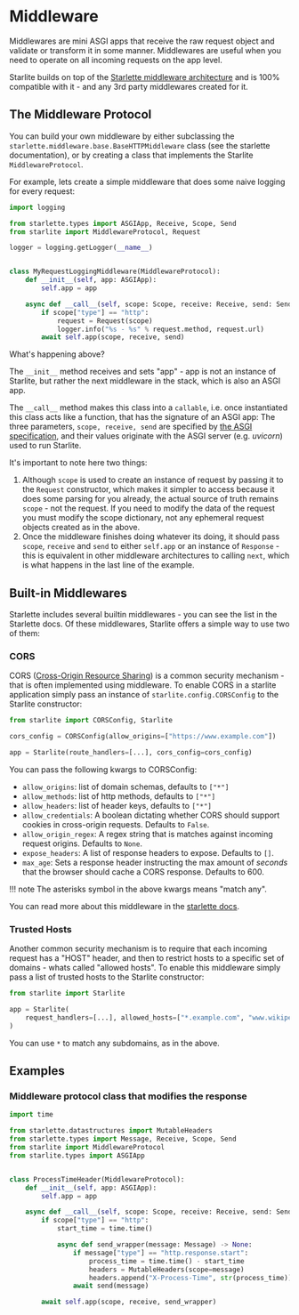 # Middleware

Middlewares are mini ASGI apps that receive the raw request object and validate or transform it in some manner.
Middlewares are useful when you need to operate on all incoming requests on the app level.

Starlite builds on top of the [Starlette middleware architecture](https://www.starlette.io/middleware/) and is 100%
compatible with it - and any 3rd party middlewares created for it.

## The Middleware Protocol

You can build your own middleware by either subclassing the `starlette.middleware.base.BaseHTTPMiddleware` class (see the
starlette documentation), or by creating a class that implements the Starlite `MiddlewareProtocol`.

For example, lets create a simple middleware that does some naive logging for every request:

```python
import logging

from starlette.types import ASGIApp, Receive, Scope, Send
from starlite import MiddlewareProtocol, Request

logger = logging.getLogger(__name__)


class MyRequestLoggingMiddleware(MiddlewareProtocol):
    def __init__(self, app: ASGIApp):
        self.app = app

    async def __call__(self, scope: Scope, receive: Receive, send: Send) -> None:
        if scope["type"] == "http":
            request = Request(scope)
            logger.info("%s - %s" % request.method, request.url)
        await self.app(scope, receive, send)
```

What's happening above?

The `__init__` method receives and sets "app" - app is not an instance of Starlite, but rather the next middleware in
the stack, which is also an ASGI app.

The `__call__` method makes this class into a `callable`, i.e. once instantiated this class acts like a function, that
has the signature of an ASGI app: The three parameters, `scope, receive, send` are specified
by [the ASGI specification](https://asgi.readthedocs.io/en/latest/index.html), and their values originate with the ASGI
server (e.g. _uvicorn_) used to run Starlite.

It's important to note here two things:

1. Although `scope` is used to create an instance of request by passing it to the `Request` constructor, which makes it
   simpler to access because it does some parsing for you already, the actual source of truth remains `scope` - not the
   request. If you need to modify the data of the request you must modify the scope dictionary, not any ephemeral
   request objects created as in the above.
2. Once the middleware finishes doing whatever its doing, it should pass `scope`, `receive` and `send` to
   either `self.app` or an instance of `Response` - this is equivalent in other middleware architectures to
   calling `next`, which is what happens in the last line of the example.

## Built-in Middlewares

Starlette includes several builtin middlewares - you can see the list in the Starlette docs. Of these middlewares,
Starlite offers a simple way to use two of them:

### CORS

CORS ([Cross-Origin Resource Sharing](https://developer.mozilla.org/en-US/docs/Web/HTTP/CORS)) is a common security
mechanism - that is often implemented using middleware. To enable CORS in a starlite application simply pass an instance
of `starlite.config.CORSConfig` to the Starlite constructor:

```python
from starlite import CORSConfig, Starlite

cors_config = CORSConfig(allow_origins=["https://www.example.com"])

app = Starlite(route_handlers=[...], cors_config=cors_config)
```

You can pass the following kwargs to CORSConfig:

- `allow_origins`: list of domain schemas, defaults to `["*"]`
- `allow_methods`: list of http methods, defaults to `["*"]`
- `allow_headers`: list of header keys, defaults to `["*"]`
- `allow_credentials`: A boolean dictating whether CORS should support cookies in cross-origin requests. Defaults
  to `False`.
- `allow_origin_regex`: A regex string that is matches against incoming request origins. Defaults to `None`.
- `expose_headers`: A list of response headers to expose. Defaults to `[]`.
- `max_age`: Sets a response header instructing the max amount of _seconds_ that the browser should cache a CORS
  response. Defaults to 600.

<!-- prettier-ignore -->
!!! note
   The asterisks symbol in the above kwargs means "match any".

You can read more about this middleware in the [starlette docs](https://www.starlette.io/middleware/#corsmiddleware).

### Trusted Hosts

Another common security mechanism is to require that each incoming request has a "HOST" header, and then to restrict
hosts to a specific set of domains - whats called "allowed hosts". To enable this middleware simply pass a list of
trusted hosts to the Starlite constructor:

```python
from starlite import Starlite

app = Starlite(
    request_handlers=[...], allowed_hosts=["*.example.com", "www.wikipedia.org"]
)
```

You can use `*` to match any subdomains, as in the above.

## Examples

### Middleware protocol class that modifies the response

```python
import time

from starlette.datastructures import MutableHeaders
from starlette.types import Message, Receive, Scope, Send
from starlite import MiddlewareProtocol
from starlite.types import ASGIApp


class ProcessTimeHeader(MiddlewareProtocol):
    def __init__(self, app: ASGIApp):
        self.app = app

    async def __call__(self, scope: Scope, receive: Receive, send: Send) -> None:
        if scope["type"] == "http":
            start_time = time.time()

            async def send_wrapper(message: Message) -> None:
                if message["type"] == "http.response.start":
                    process_time = time.time() - start_time
                    headers = MutableHeaders(scope=message)
                    headers.append("X-Process-Time", str(process_time))
                await send(message)

        await self.app(scope, receive, send_wrapper)
```
